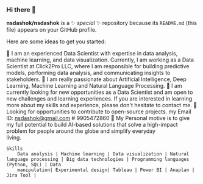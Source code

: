 ### Hi there 👋

**nsdashok/nsdashok** is a ✨ _special_ ✨ repository because its `README.md` (this file) appears on your GitHub profile.

Here are some ideas to get you started:

 🔭 I am an experienced Data Scientist with expertise in data analysis, machine learning, and data visualization. Currently, I am working as a Data Scientist at              Click2Pro LLC, where I am responsible for building predictive models, performing data analysis, and communicating insights to stakeholders.
 🌱 I am really passionate about Artificial Intelligence, Deep Learning, Machine Learning and Natural Language Processing.
 👯 I am currently looking for new opportunities as a Data Scientist and am open to new challenges and learning experiences. If you are interested in learning more about     my skills and experience, please don't hesitate to contact me.
 🤔 Looking for opportunities to contribute to open-source projects. my Email ID: nsdashok@gmail.com # 9905472860
 💬 My Personal motive is to give my full potential to build AI-based solutions that solve a high-impact problem for people around the globe and simplify everyday  
    living.
 

    Skills
        Data analysis | Machine learning | Data visualization | Natural language processing | Big data technologies | Programming languages (Python, SQL) | Data 
        manipulation| Experimental design| Tableau | Power BI | Anaplan | Jira Tool |
